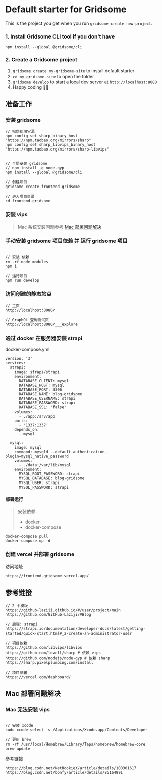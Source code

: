 # Default starter for Gridsome

This is the project you get when you run `gridsome create new-project`.

### 1. Install Gridsome CLI tool if you don't have

`npm install --global @gridsome/cli`

### 2. Create a Gridsome project

1. `gridsome create my-gridsome-site` to install default starter
2. `cd my-gridsome-site` to open the folder
3. `gridsome develop` to start a local dev server at `http://localhost:8080`
4. Happy coding 🎉🙌

## 准备工作

### 安装 gridsome

```dotnetcli
// 指向到淘宝源
npm config set sharp_binary_host "https://npm.taobao.org/mirrors/sharp"
npm config set sharp_libvips_binary_host "https://npm.taobao.org/mirrors/sharp-libvips"


// 全局安装 gridsome
// npm install -g node-gyp
npm install --global @gridsome/cli

// 创建项目
gridsome create frontend-gridsome

// 进入项目目录
cd frontend-gridsome
```

### 安装 vips

> Mac 系统安装问题参考 [Mac 部署问题解决](#Mac-部署问题解决)

### 手动安装 gridsome 项目依赖 并 运行 gridsome 项目

```dotnetcli

// 安装 依赖
rm -rf node_modules
npm i

// 运行项目
npm run develop

```

### 访问创建的静态站点

```dotnetcli
// 主页
http://localhost:8080/

// GraphQL 查询测试页
http://localhost:8080/___explore
```


### 通过 docker 在服务器安装 strapi

docker-compose.yml
```dotnetcli
version: '3'
services:
  strapi:
    image: strapi/strapi
    environment:
      DATABASE_CLIENT: mysql
      DATABASE_HOST: mysql
      DATABASE_PORT: 3306
      DATABASE_NAME: blog-gridsome
      DATABASE_USERNAME: strapi
      DATABASE_PASSWORD: strapi
      DATABASE_SSL: 'false'
    volumes:
      - ./app:/srv/app
    ports:
      - '1337:1337'
    depends_on:
      - mysql

  mysql:
    image: mysql
    command: mysqld --default-authentication-plugin=mysql_native_password
    volumes:
      - ./data:/var/lib/mysql
    environment:
      MYSQL_ROOT_PASSWORD: strapi
      MYSQL_DATABASE: blog-gridsome
      MYSQL_USER: strapi
      MYSQL_PASSWORD: strapi

```

#### 部署运行

> 安装依赖:
> - docker
> - docker-compose


```dotnetcli
docker-compose pull
docker-compose up -d
```

### 创建 vercel 并部署 gridsome

访问地址

```dotnetcli
https://frontend-gridsome.vercel.app/
```


## 参考链接

```dotnetcli
// 2 个模板
https://github-laziji.github.io/#/user/project/main
https://github.com/GitHub-Laziji/VBlog

// 后端: strapi
https://strapi.io/documentation/developer-docs/latest/getting-started/quick-start.html#_2-create-an-administrator-user

// 项目依赖
https://github.com/libvips/libvips
https://github.com/lovell/sharp # 依赖 vips
https://github.com/nodejs/node-gyp # 依赖 sharp
https://sharp.pixelplumbing.com/install

// 项目部署
https://vercel.com/dashboard/
```

## Mac 部署问题解决

### Mac 无法安装 vips

```dotnetcli

// 安装 xcode
sudo xcode-select -s /Applications/Xcode.app/Contents/Developer

// 更新 brew
rm -rf /usr/local/Homebrew/Library/Taps/homebrew/homebrew-core
brew update
```

参考链接

```dotnetcli
https://blog.csdn.net/NetRookieX/article/details/108301617
https://blog.csdn.net/bonfy/article/details/85164891
```